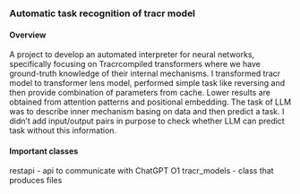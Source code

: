 ### Automatic task recognition of tracr model
#### Overview
A project to develop an automated interpreter for neural networks, specifically focusing on Tracrcompiled transformers where we have ground-truth knowledge of their internal mechanisms.
I transformed tracr model to transformer lens model, performed simple task like reversing and
then provide combination of parameters from cache. Lower results are obtained from attention
patterns and positional embedding. The task of LLM was to describe inner mechanism basing on
data and then predict a task.
I didn’t add input/output pairs in purpose to check whether LLM can predict task without this
information.
#### Important classes
restapi - api to communicate with ChatGPT O1
tracr_models - class that produces files
